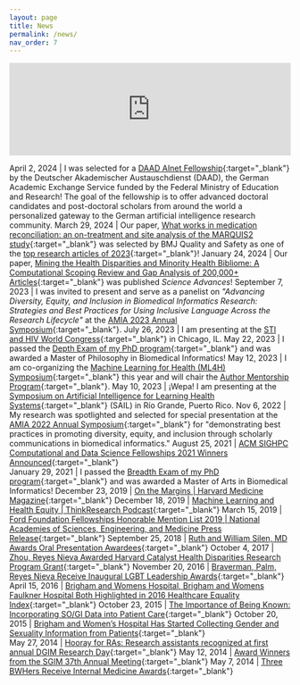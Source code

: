 ```yaml
---
layout: page
title: News
permalink: /news/
nav_order: 7
---
```


<iframe width="100%" height="166" float="right" scrolling="no" frameborder="no" allow="autoplay" src="https://w.soundcloud.com/player/?url=https%3A//api.soundcloud.com/tracks/722783449&color=%230500ff&auto_play=false&hide_related=false&show_comments=true&show_user=true&show_reposts=false&show_teaser=true"></iframe>

April 2, 2024 | I was selected for a [DAAD AInet Fellowship](https://www.daad.de/en/the-daad/postdocnet/details-and-application/){:target="_blank"} by the Deutscher Akademischer Austauschdienst (DAAD), the German Academic Exchange Service funded by the Federal Ministry of Education and Research! The goal of the fellowship is to offer advanced doctoral candidates and post-doctoral scholars from around the world a personalized gateway to the German artificial intelligence research community.
March 29, 2024 | Our paper, [What works in medication reconciliation: an on-treatment and site analysis of the MARQUIS2 study](https://qualitysafety.bmj.com/content/32/8/457){:target="_blank"} was selected by BMJ Quality and Safety as one of the [top research articles of 2023](https://blogs.bmj.com/qualitysafety/2024/03/28/introducing-the-top-research-articles-of-2023/){:target="_blank"}! 
January 24, 2024 | Our paper, [Mining the Health Disparities and Minority Health Bibliome: A Computational Scoping Review and Gap Analysis of 200,000+ Articles](https://www.science.org/doi/full/10.1126/sciadv.adf9033){:target="_blank"} was published *Science Advances*! 
September 7, 2023 | I was invited to present and serve as a panelist on *"Advancing Diversity, Equity, and Inclusion in Biomedical Informatics Research: Strategies and Best Practices for Using Inclusive Language Across the Research Lifecycle"* at the [AMIA 2023 Annual Symposium](https://amia.org/education-events/amia-2023-annual-symposium){:target="_blank"}.
July 26, 2023 | I am presenting at the [STI and HIV World Congress](https://stihiv2023.org/){:target="_blank"} in Chicago, IL.
May 22, 2023 | I passed the [Depth Exam of my PhD program](https://www.dbmi.columbia.edu/depth-exam/){:target="_blank"} and was awarded a Master of Philosophy in Biomedical Informatics!
May 12, 2023 | I am co-organizing the [Machine Learning for Health (ML4H) Symposium](https://ml4health.github.io/2023/){:target="_blank"} this year and will chair the [Author Mentorship Program](https://ml4health.github.io/2023/author_mentorship.html){:target="_blank"}.
May 10, 2023 | ¡Wepa! I am presenting at the [Symposium on Artificial Intelligence for Learning Health Systems](https://sail.health/){:target="_blank"} (SAIL) in Río Grande, Puerto Rico.
Nov 6, 2022 | My research was spotlighted and selected for special presentation at the [AMIA 2022 Annual Symposium](https://amia.org/education-events/amia-2022-annual-symposium){:target="_blank"} for "demonstrating best practices in promoting diversity, equity, and inclusion through scholarly communications in biomedical informatics." 
August 25, 2021 | [ACM SIGHPC Computational and Data Science Fellowships 2021 Winners Announced](https://www.sighpc.org/for-your-career/fellowships/2021-fellowship-winners){:target="_blank"}   
January 29, 2021 | I passed the [Breadth Exam of my PhD program](https://www.dbmi.columbia.edu/breadth-exam/){:target="_blank"} and was awarded a Master of Arts in Biomedical Informatics!
December 23, 2019 | [On the Margins \| Harvard Medicine Magazine](https://hms.harvard.edu/magazine/lgbtq-health/margins){:target="_blank"}
December 18, 2019 | [Machine Learning and Health Equity \| ThinkResearch Podcast](https://soundcloud.com/user-501356184/community-engaged-machine-learning-and-health-equity){:target="_blank"} 
March 15, 2019 | [Ford Foundation Fellowships Honorable Mention List 2019 \| National Academies of Sciences, Engineering, and Medicine Press Release](http://nrc58.nas.edu/FordFellows20/ExtRpts/PressReleaseRoster.aspx?RptMode=HM&CompYr=2019&Layout=wwwLibs%2fUtil_Web%2fPageLayouts%2fApplPrintLayout){:target="_blank"}
September 25, 2018 | [Ruth and William Silen, MD Awards Oral Presentation Awardees](https://www.bscp.org/wp-content/uploads/2015/06/September-2018.pdf){:target="_blank"}
October 4, 2017 | [Zhou, Reyes Nieva Awarded Harvard Catalyst Health Disparities Research Program Grant](https://www.brighamandwomens.org/about-bwh/newsroom/awards-honors-grants-detail?id=2838){:target="_blank"}
November 20, 2016 | [Braverman, Palm, Reyes Nieva Receive Inaugural LGBT Leadership Awards](https://www.brighamandwomens.org/about-bwh/newsroom/awards-honors-grants-detail?id=2553){:target="_blank"}
April 15, 2016 | [Brigham and Womens Hospital, Brigham and Womens Faulkner Hospital Both Highlighted in 2016 Healthcare Equality Index](https://www.brighamandwomens.org/about-bwh/newsroom/press-releases-detail?id=2322){:target="_blank"}
October 23, 2015 | [The Importance of Being Known: Incorporating SO/GI Data into Patient Care](https://bwhbulletin.org/2015/10/23/the-importance-of-being-known-incorporating-sogi-data-into-patient-care/){:target="_blank"}
October 20, 2015 | [Brigham and Women’s Hospital Has Started Collecting Gender and Sexuality Information from Patients](https://www.bostonmagazine.com/health/2015/10/20/health-records-lgbt/){:target="_blank"}  
May 27, 2014 | [Hooray for RAs: Research assistants recognized at first annual DGIM Research Day](https://bwhclinicalandresearchnews.org/2014/05/27/hooray-for-ras/){:target="_blank"}
May 12, 2014 | [Award Winners from the SGIM 37th Annual Meeting](https://www.sgim.org/File%20Library/SGIM/Resource%20Library/Forum/2014/Jul2014-05.pdf){:target="_blank"}
May 7, 2014 | [Three BWHers Receive Internal Medicine Awards](https://www.brighamandwomens.org/about-bwh/newsroom/awards-honors-grants-detail?id=1759){:target="_blank"}